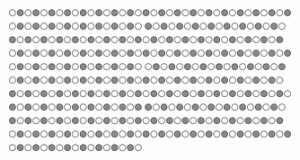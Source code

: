 :white_circle::green_circle::white_circle::green_circle::white_circle::green_circle::white_circle::green_circle::white_circle::green_circle::white_circle::green_circle::white_circle::green_circle::white_circle::green_circle::white_circle::green_circle::white_circle::green_circle::white_circle::green_circle::white_circle::green_circle::white_circle::green_circle::white_circle::green_circle::white_circle::green_circle::white_circle::green_circle::white_circle::green_circle::white_circle::green_circle::white_circle::green_circle::white_circle::green_circle::white_circle::green_circle::white_circle::green_circle::white_circle::green_circle::white_circle::green_circle::white_circle::green_circle::white_circle::green_circle::white_circle:
:green_circle::white_circle::green_circle::white_circle::green_circle::white_circle::green_circle::white_circle::green_circle::white_circle::green_circle::white_circle::green_circle::white_circle::green_circle::white_circle::green_circle::white_circle::green_circle::white_circle::green_circle::white_circle::green_circle::white_circle::green_circle::white_circle::green_circle::white_circle::green_circle::white_circle::green_circle::white_circle::green_circle::white_circle::green_circle::white_circle::green_circle::white_circle::green_circle::white_circle::green_circle::white_circle::green_circle::white_circle::green_circle::white_circle::green_circle::white_circle::green_circle::white_circle::green_circle::white_circle::green_circle:
:white_circle::green_circle::white_circle::green_circle::white_circle::green_circle::white_circle::green_circle::white_circle::green_circle::white_circle::green_circle::white_circle::green_circle::white_circle::green_circle::white_circle::green_circle::white_circle::green_circle::white_circle::green_circle::white_circle::green_circle::white_circle::green_circle::white_circle::green_circle::white_circle::green_circle::white_circle::green_circle::white_circle::green_circle::white_circle::green_circle::white_circle::green_circle::white_circle::green_circle::white_circle::green_circle::white_circle::green_circle::white_circle::green_circle::white_circle::green_circle::white_circle::green_circle::white_circle::green_circle::white_circle:
:white_circle::green_circle::white_circle::green_circle::white_circle::green_circle::white_circle::green_circle::white_circle::green_circle::white_circle::green_circle::white_circle::green_circle::white_circle::green_circle::white_circle::green_circle::white_circle::green_circle::white_circle::green_circle::white_circle::green_circle::white_circle::green_circle::white_circle::green_circle::white_circle::green_circle::white_circle::green_circle::white_circle::green_circle::white_circle::green_circle::white_circle::green_circle::white_circle::green_circle::white_circle::green_circle::white_circle::green_circle::white_circle::green_circle::white_circle::green_circle::white_circle::green_circle::white_circle::green_circle::white_circle:
:green_circle::white_circle::green_circle::white_circle::green_circle::white_circle::green_circle::white_circle::green_circle::white_circle::green_circle::white_circle::green_circle::white_circle::green_circle::white_circle::green_circle::white_circle::green_circle::white_circle::green_circle::white_circle::green_circle::white_circle::green_circle::white_circle::green_circle::white_circle::green_circle::white_circle::green_circle::white_circle::green_circle::white_circle::green_circle::white_circle::green_circle::white_circle::green_circle::white_circle::green_circle::white_circle::green_circle::white_circle::green_circle::white_circle::green_circle::white_circle::green_circle::white_circle::green_circle::white_circle::green_circle:
:green_circle::white_circle::green_circle::white_circle::green_circle::white_circle::green_circle::white_circle::green_circle::white_circle::green_circle::white_circle::green_circle::white_circle::green_circle::white_circle::green_circle::white_circle::green_circle::white_circle::green_circle::white_circle::green_circle::white_circle::green_circle::white_circle::green_circle::white_circle::green_circle::white_circle::green_circle::white_circle::green_circle::white_circle::green_circle::white_circle::green_circle::white_circle::green_circle::white_circle::green_circle::white_circle::green_circle::white_circle::green_circle::white_circle::green_circle::white_circle::green_circle::white_circle::green_circle::white_circle::green_circle:
:white_circle::green_circle::white_circle::green_circle::white_circle::green_circle::white_circle::green_circle::white_circle::green_circle::white_circle::green_circle::white_circle::green_circle::white_circle::green_circle::white_circle::green_circle::white_circle::green_circle::white_circle::green_circle::white_circle::green_circle::white_circle::green_circle::white_circle::green_circle::white_circle::green_circle::white_circle::green_circle::white_circle::green_circle::white_circle::green_circle::white_circle::green_circle::white_circle::green_circle::white_circle::green_circle::white_circle::green_circle::white_circle::green_circle::white_circle::green_circle::white_circle::green_circle::white_circle::green_circle::white_circle:
